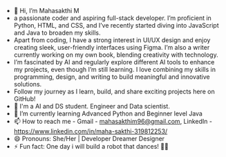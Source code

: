 - 👋 Hi, I’m Mahasakthi M
-  a passionate coder and aspiring full-stack developer. I’m proficient in Python, HTML, and CSS, and I’ve recently started diving into JavaScript and Java to broaden my skills.
-  Apart from coding, I have a strong interest in UI/UX design and enjoy creating sleek, user-friendly interfaces using Figma. I’m also a writer currently working on my own book, blending creativity with technology.
-  I’m fascinated by AI and regularly explore different AI tools to enhance my projects, even though I’m still learning. I love combining my skills in programming, design, and writing to build meaningful and innovative solutions.
-  Follow my journey as I learn, build, and share exciting projects here on GitHub!
- 👀 I'm a AI and DS student. Engineer and Data scientist.
- 🌱 I’m currently learning Advanced Python and Beginner level Java
- 📫 How to reach me - Gmail - mahasakthim96@gmail.com, LinkedIn - https://www.linkedin.com/in/maha-sakthi-319812253/
- 😄 Pronouns: She/Her | Developer Dreamer Designer
- ⚡ Fun fact: One day i will build a robot that dances! 🤖💃

<!---
rMS21ose/rMS21ose is a ✨ special ✨ repository because its `README.md` (this file) appears on your GitHub profile.
You can click the Preview link to take a look at your changes.
--->
